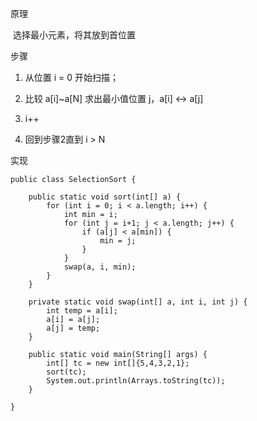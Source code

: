 原理

​	选择最小元素，将其放到首位置

步骤

1. 从位置 i = 0 开始扫描；

2. 比较 a[i]~a[N] 求出最小值位置 j，a[i] <-> a[j]

3. i++

4. 回到步骤2直到 i > N



实现

```
public class SelectionSort {

    public static void sort(int[] a) {
        for (int i = 0; i < a.length; i++) {
            int min = i;
            for (int j = i+1; j < a.length; j++) {
                if (a[j] < a[min]) {
                    min = j;
                }
            }
            swap(a, i, min);
        }
    }

    private static void swap(int[] a, int i, int j) {
        int temp = a[i];
        a[i] = a[j];
        a[j] = temp;
    }

    public static void main(String[] args) {
        int[] tc = new int[]{5,4,3,2,1};
        sort(tc);
        System.out.println(Arrays.toString(tc));
    }

}
```

